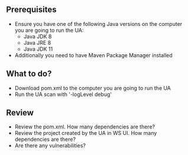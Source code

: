 ## Prerequisites
* Ensure you have one of the following Java versions on the computer you are going to run the UA: 
  * Java JDK 8
  * Java JRE 8
  * Java JDK 11
* Additionally you need to have Maven Package Manager installed 

## What to do?
* Download pom.xml to the computer you are going to run the UA
* Run the UA scan with '-logLevel debug' 

## Review
* Review the pom.xml. How many dependencies are there?
* Review the project created by the UA in WS UI. How many dependencies are there?
* Are there any vulnerabilities?

